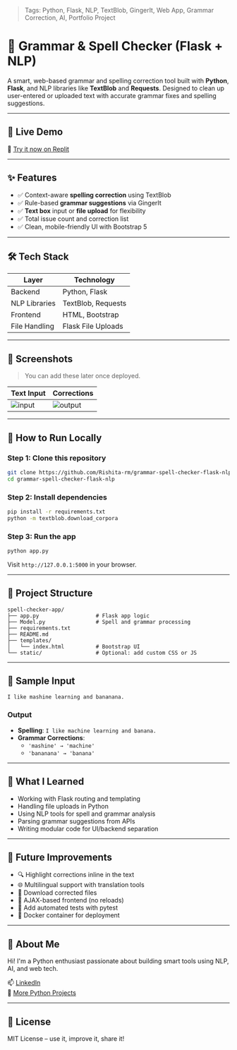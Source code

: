 > Tags: Python, Flask, NLP, TextBlob, GingerIt, Web App, Grammar Correction, AI, Portfolio Project

# 📝 Grammar & Spell Checker (Flask + NLP)

A smart, web-based grammar and spelling correction tool built with **Python**, **Flask**, and NLP libraries like **TextBlob** and **Requests**. Designed to clean up user-entered or uploaded text with accurate grammar fixes and spelling suggestions.

---

## 🚀 Live Demo

🔗 [Try it now on Replit](https://replit.com/@yourusername/spell-checker-app)

---

## ✨ Features

- ✅ Context-aware **spelling correction** using TextBlob
- ✅ Rule-based **grammar suggestions** via GingerIt
- ✅ **Text box** input or **file upload** for flexibility
- ✅ Total issue count and correction list
- ✅ Clean, mobile-friendly UI with Bootstrap 5

---

## 🛠️ Tech Stack

| Layer         | Technology         |
|---------------|--------------------|
| Backend       | Python, Flask       |
| NLP Libraries | TextBlob, Requests  |
| Frontend      | HTML, Bootstrap     |
| File Handling | Flask File Uploads  |

---

## 📸 Screenshots

> You can add these later once deployed.

| Text Input | Corrections |
|------------|-------------|
| ![input](screenshots/input.png) | ![output](screenshots/output.png) |

---

## 🔧 How to Run Locally

### Step 1: Clone this repository

```bash
git clone https://github.com/Rishita-rm/grammar-spell-checker-flask-nlp
cd grammar-spell-checker-flask-nlp
```

### Step 2: Install dependencies

```bash
pip install -r requirements.txt
python -m textblob.download_corpora
```

### Step 3: Run the app

```bash
python app.py
```

Visit `http://127.0.0.1:5000` in your browser.

---

## 📂 Project Structure

```
spell-checker-app/
├── app.py                  # Flask app logic
├── Model.py                # Spell and grammar processing
├── requirements.txt
├── README.md
├── templates/
│   └── index.html          # Bootstrap UI
└── static/                 # Optional: add custom CSS or JS
```

---

## 📄 Sample Input

```
I like mashine learning and bananana.
```

### Output

- **Spelling**: `I like machine learning and banana.`
- **Grammar Corrections**:
  - `'mashine' → 'machine'`
  - `'bananana' → 'banana'`

---

## 🧠 What I Learned

- Working with Flask routing and templating
- Handling file uploads in Python
- Using NLP tools for spell and grammar analysis
- Parsing grammar suggestions from APIs
- Writing modular code for UI/backend separation

---

## 🚀 Future Improvements

- 🔍 Highlight corrections inline in the text
- 🌐 Multilingual support with translation tools
- 💾 Download corrected files
- 🔁 AJAX-based frontend (no reloads)
- 🧪 Add automated tests with pytest
- 🐳 Docker container for deployment

---

## 🙋 About Me

Hi! I'm a Python enthusiast passionate about building smart tools using NLP, AI, and web tech.

📫 [LinkedIn](https://www.linkedin.com/in/rishita-makkar-256851291/)    
🐍 [More Python Projects](https://github.com/Rishita-rm)

---

## 📜 License

MIT License – use it, improve it, share it!
